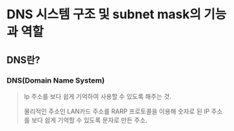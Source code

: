 # DNS 시스템 구조 및 subnet mask의 기능과 역할

## DNS란?

### DNS(Domain Name System)

> Ip 주소를 보다 쉽게 기억하여 사용할 수 있도록 해주는 것.
>
> 물리적인 주소인 LAN카드 주소를 RARP 프로토콜을 이용해 숫자로 된 IP 주소를 보다 쉽게 기억할 수 있도록 문자로 만든 주소. 

